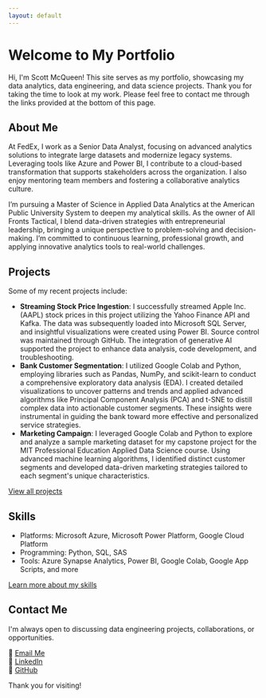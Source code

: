 ```yaml
---
layout: default
---
```


# Welcome to My Portfolio

Hi, I'm Scott McQueen! This site serves as my portfolio, showcasing my data analytics, data engineering, and data science projects. Thank you for taking the time to look at my work. Please feel free to contact me through the links provided at the bottom of this page.

## About Me
At FedEx, I work as a Senior Data Analyst, focusing on advanced analytics solutions to integrate large datasets and modernize legacy systems. Leveraging tools like Azure and Power BI, I contribute to a cloud-based transformation that supports stakeholders across the organization. I also enjoy mentoring team members and fostering a collaborative analytics culture.

I’m pursuing a Master of Science in Applied Data Analytics at the American Public University System to deepen my analytical skills. As the owner of All Fronts Tactical, I blend data-driven strategies with entrepreneurial leadership, bringing a unique perspective to problem-solving and decision-making. I’m committed to continuous learning, professional growth, and applying innovative analytics tools to real-world challenges.

## Projects
Some of my recent projects include:
- **Streaming Stock Price Ingestion**: I successfully streamed Apple Inc. (AAPL) stock prices in this project utilizing the Yahoo Finance API and Kafka. The data was subsequently loaded into Microsoft SQL Server, and insightful visualizations were created using Power BI. Source control was maintained through GitHub. The integration of generative AI supported the project to enhance data analysis, code development, and troubleshooting.
- **Bank Customer Segmentation**: I utilized Google Colab and Python, employing libraries such as Pandas, NumPy, and scikit-learn to conduct a comprehensive exploratory data analysis (EDA). I created detailed visualizations to uncover patterns and trends and applied advanced algorithms like Principal Component Analysis (PCA) and t-SNE to distill complex data into actionable customer segments. These insights were instrumental in guiding the bank toward more effective and personalized service strategies.
- **Marketing Campaign**: I leveraged Google Colab and Python to explore and analyze a sample marketing dataset for my capstone project for the MIT Professional Education Applied Data Science course. Using advanced machine learning algorithms, I identified distinct customer segments and developed data-driven marketing strategies tailored to each segment's unique characteristics.

[View all projects](/projects/)

## Skills
- Platforms: Microsoft Azure, Microsoft Power Platform, Google Cloud Platform
- Programming: Python, SQL, SAS
- Tools: Azure Synapse Analytics, Power BI, Google Colab, Google App Scripts, and more

[Learn more about my skills](/skills/)

## Contact Me
I'm always open to discussing data engineering projects, collaborations, or opportunities.  

📧 [Email Me](mailto:scottmcqueen2023@gmail.com)  
🔗 [LinkedIn](https://www.linkedin.com/in/smmcqueen/)  
🐙 [GitHub](https://github.com/SMcQueen2023/)  

Thank you for visiting!
